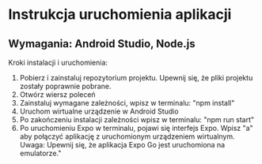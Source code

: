 # Instrukcja uruchomienia aplikacji

## Wymagania: Android Studio, Node.js

Kroki instalacji i uruchomienia:
1. Pobierz i zainstaluj repozytorium projektu. Upewnij się, że pliki projektu zostały poprawnie pobrane.
2. Otwórz wiersz poleceń
3. Zainstaluj wymagane zależności, wpisz w terminalu: "npm install"
4. Uruchom wirtualne urządzenie w Android Studio
5. Po zakończeniu instalacji zależności wpisz w terminalu: "npm run start"
6. Po uruchomieniu Expo w terminalu, pojawi się interfejs Expo. Wpisz "a" aby połączyć aplikację z uruchomionym urządzeniem wirtualnym. Uwaga: Upewnij się, że aplikacja Expo Go jest uruchomiona na emulatorze."
